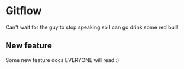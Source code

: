 # Gitflow

Can't wait for the guy to stop speaking so I can go drink some red bull!

## New feature
Some new feature docs EVERYONE will read :)